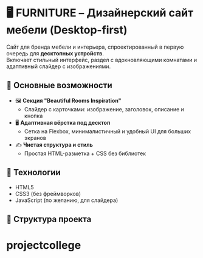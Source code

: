 # 🖥️ FURNITURE – Дизайнерский сайт мебели (Desktop-first)

Сайт для бренда мебели и интерьера, спроектированный в первую очередь для **десктопных устройств**.  
Включает стильный интерфейс, раздел с вдохновляющими комнатами и адаптивный слайдер с изображениями.

## 🚀 Основные возможности

- 🖼️ **Секция "Beautiful Rooms Inspiration"**
  - Слайдер с карточками: изображение, заголовок, описание и кнопка
- 🖥️ **Адаптивная вёрстка под десктоп**
  - Сетка на Flexbox, минималистичный и удобный UI для больших экранов
- ✍️ **Чистая структура и стиль**
  - Простая HTML-разметка + CSS без библиотек

## 🧱 Технологии

- HTML5
- CSS3 (без фреймворков)
- JavaScript (по желанию, для слайдера)

## 📁 Структура проекта

# projectcollege